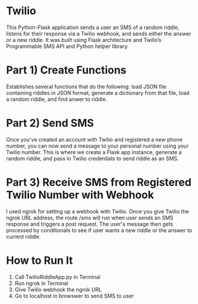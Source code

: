 # Twilio
This Python-Flask application sends a user an SMS of a random riddle, listens for their response via a Twilio webhook, and sends either the answer or a new riddle. It was built using Flask architecture and Twilio’s Programmable SMS API and Python helper library. 

# Part 1) Create Functions
Establishes several functions that do the following: load JSON file containing riddles in JSON format, generate a dictionary from that file, load a random riddle, and find anwer to riddle.

# Part 2) Send SMS
Once you've created an account with Twilio and registered a new phone number, you can now send a message to your personal number using your Twilio number. This is where we create a Flask app instance, generate a random riddle, and pass in Twilio credentials to send riddle as an SMS. 

# Part 3) Receive SMS from Registered Twilio Number with Webhook
I used ngrok for setting up a webhook with Twilio. Once you give Twilio the ngrok URL address, the route /sms will run when user sends an SMS response and triggers a post request. The user's message then gets processed by conditionals to see if user wants a new riddle or the answer to current riddle.

# How to Run It
1) Call TwilioRiddleApp.py in Terminal
2) Run ngrok in Terminal
3) Give Twilio webhook the ngrok URL
4) Go to localhost in browswer to send SMS to user
